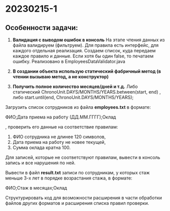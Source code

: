 # 20230215-1

## Особенности задачи:

1. **Валидация с выводом ошибок в консоль**
   На этапе чтения данных из файла валидируем (фильтруем). Для правила есть интерфейс, для каждого отдельная реализация. Создаем список, куда передаем каждое правило и данные. Если хотя бы один false, то печатаем ошибку. Реализовано в EmployeesDataValidator.java

2. **В создании объекта использую статический фабричный метод (в чтении вызываю метод, а не конструктор)**

3. **Получить полное количество месяцев/дней и т.д.**
   Либо статический ChronoUnit.DAYS/MONTHS/YEARS.between(start, end) , либо start.until(end, ChronoUnit.DAYS/MONTHS/YEARS);

   
Загрузить список сотрудников из файла **employees.txt** в формате: 

ФИО;Дата приема на работу (ДД.MM.ГГГГ);Оклад

, проверить его данные на соответствие правилам: 

1) ФИО сотрудника не длинее 120 символов, 
2) Дата приема на работу не новее текущей,  
3) Сумма оклада кратна 100.

Для записей, которые не соответствуют правилам, вывести в консоль запись и все нарушения по ней. 

Вывести в файл **result.txt** записи по сотрудникам,
у которых стаж меньше 3-х лет в порядке возрастания стажа, в формате:

ФИО;Cтаж в месяцах;Оклад

Структурировать код для возможности расширения в части обработки файлов других форматов и расширения списка правил проверки.
